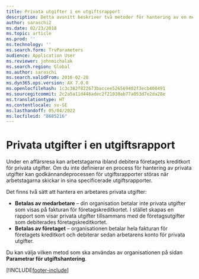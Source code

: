 ```yaml
---
title: Privata utgifter i en utgiftsrapport
description: Detta avsnitt beskriver två metoder för hantering av en medarbetares privata utgifter i Microsoft Dynamics 365 Finance.
author: saraschi2
ms.date: 02/23/2018
ms.topic: article
ms.prod: ''
ms.technology: ''
ms.search.form: TrvParameters
audience: Application User
ms.reviewer: johnmichalak
ms.search.region: Global
ms.author: saraschi
ms.search.validFrom: 2016-02-28
ms.dyn365.ops.version: AX 7.0.0
ms.openlocfilehash: 1c3c382f822673baccee526569402f3ecb400491
ms.sourcegitcommit: 2c2a5a11d446adec2f21030ab77a053d7e2da28e
ms.translationtype: HT
ms.contentlocale: sv-SE
ms.lasthandoff: 05/04/2022
ms.locfileid: "8685216"
---
```

# <a name="personal-expenses-on-an-expense-report"></a>Privata utgifter i en utgiftsrapport

Under en affärsresa kan arbetstagarna ibland debitera företagets kreditkort för privata utgifter. Om du inte definierar en process för hantering av privata utgifter kan godkännandeprocessen för utgiftsrapporter störas när arbetstagarna skickar in sina specificerade utgiftsrapporter. 

Det finns två sätt att hantera en arbetares privata utgifter:

- **Betalas av medarbetare** – din organisation betalar inte privata utgifter som visas på fakturan för företagskreditkortet. I stället skapas en rapport som visar privata utgifter tillsammans med de företagsutgifter som debiterades företagskreditkortet.
- **Betalas av företaget** – organisationen betalar hela fakturan för företagets kreditkort och debiterar sedan arbetarens konto för privata utgifter.

Du kan välja vilken metod som ska användas av organisationen på sidan **Parametrar för utgiftshantering**.


[!INCLUDE[footer-include](../includes/footer-banner.md)]